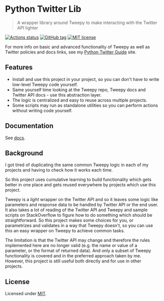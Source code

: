 # Python Twitter Lib
> A wrapper library around Tweepy to make interacting with the Twitter API lighter

[![Actions status](https://github.com/MichaelCurrin/python-twitter-lib/workflows/Python%20application/badge.svg)](https://github.com/MichaelCurrin/python-twitter-lib/actions)
[![GitHub tag](https://img.shields.io/github/tag/MichaelCurrin/python-twitter-lib.svg)](https://GitHub.com/MichaelCurrin/python-twitter-lib/tags/)
[![MIT license](https://img.shields.io/badge/License-MIT-blue.svg)](#license)

For more info on basic and advanced functionality of Tweepy as well as Twitter policies and docs links, see my [Python Twitter Guide](https://michaelcurrin.github.io/python-twitter-guide/) site.


## Features

- Install and use this project in your project, so you can don't have to write low-level Tweepy code yourself.
- Same yourself time looking at the Tweepy repo, Tweepy docs and Twitter API docs - use this abstraction layer.
- The logic is centralized and easy to reuse across multiple projects.
- Some scripts may run as standalone utilities so you can perform actions without writing code yourself.



## Documentation


See [docs](/docs/index.md).



## Background

I got tired of duplicating the same common Tweepy logic in each of my projects and having to check how it works each time.

So this project uses cumulative learning to build functionality which gets better in one place and gets reused everywhere by projects which use this project.

Tweepy is a _light_ wrapper on the Twitter API and so it leaves some logic like parameters and response data to be handled by Twitter API or the end user. It also takes a lot of reading of the Twitter API and Tweepy and sample scripts on StackOverflow to figure how to do something which should be straightforward. So this project makes some choices for you, or parametrizes and validates in a way that Tweepy doesn't, so you can use this an easy wrapper on Tweepy to achieve common tasks.

The limitation is that the Twitter API may change and therefore the rules implemented here are no longer valid (e.g. the name or value of a parameter, or the format of returned data). And only a subset of Tweepy functionality is covered and in the preferred approach taken by me. However, this project is still useful both directly and for use in other projects.


## License

Licensed under [MIT](/LICENSE).
